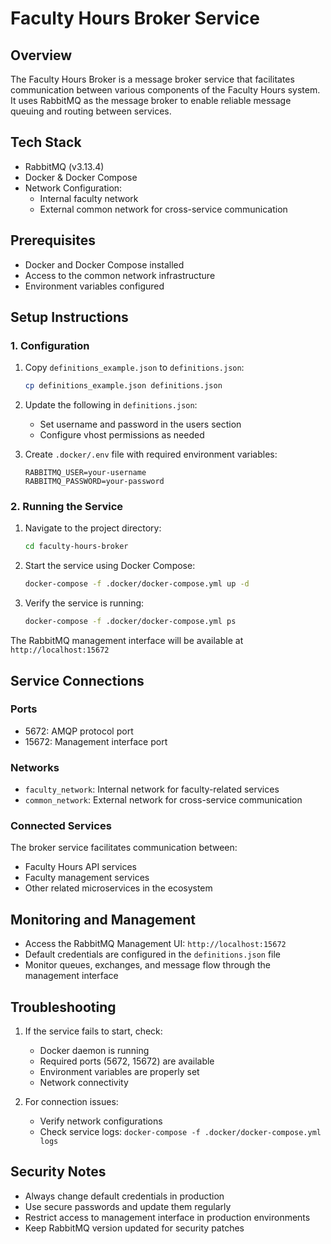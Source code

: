 # Faculty Hours Broker Service

## Overview
The Faculty Hours Broker is a message broker service that facilitates communication between various components of the Faculty Hours system. It uses RabbitMQ as the message broker to enable reliable message queuing and routing between services.

## Tech Stack
- RabbitMQ (v3.13.4)
- Docker & Docker Compose
- Network Configuration:
  - Internal faculty network
  - External common network for cross-service communication

## Prerequisites
- Docker and Docker Compose installed
- Access to the common network infrastructure
- Environment variables configured

## Setup Instructions

### 1. Configuration
1. Copy `definitions_example.json` to `definitions.json`:
   ```bash
   cp definitions_example.json definitions.json
   ```

2. Update the following in `definitions.json`:
   - Set username and password in the users section
   - Configure vhost permissions as needed

3. Create `.docker/.env` file with required environment variables:
   ```
   RABBITMQ_USER=your-username
   RABBITMQ_PASSWORD=your-password
   ```

### 2. Running the Service
1. Navigate to the project directory:
   ```bash
   cd faculty-hours-broker
   ```

2. Start the service using Docker Compose:
   ```bash
   docker-compose -f .docker/docker-compose.yml up -d
   ```

3. Verify the service is running:
   ```bash
   docker-compose -f .docker/docker-compose.yml ps
   ```

The RabbitMQ management interface will be available at `http://localhost:15672`

## Service Connections

### Ports
- 5672: AMQP protocol port
- 15672: Management interface port

### Networks
- `faculty_network`: Internal network for faculty-related services
- `common_network`: External network for cross-service communication

### Connected Services
The broker service facilitates communication between:
- Faculty Hours API services
- Faculty management services
- Other related microservices in the ecosystem

## Monitoring and Management
- Access the RabbitMQ Management UI: `http://localhost:15672`
- Default credentials are configured in the `definitions.json` file
- Monitor queues, exchanges, and message flow through the management interface

## Troubleshooting
1. If the service fails to start, check:
   - Docker daemon is running
   - Required ports (5672, 15672) are available
   - Environment variables are properly set
   - Network connectivity

2. For connection issues:
   - Verify network configurations
   - Check service logs: `docker-compose -f .docker/docker-compose.yml logs`

## Security Notes
- Always change default credentials in production
- Use secure passwords and update them regularly
- Restrict access to management interface in production environments
- Keep RabbitMQ version updated for security patches